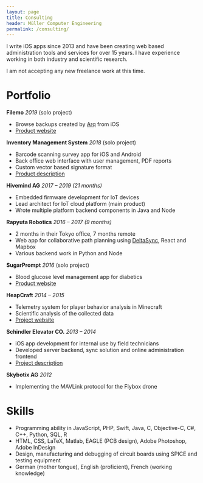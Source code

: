 ```yaml
---
layout: page
title: Consulting
header: Müller Computer Engineering
permalink: /consulting/
---
```


I write iOS apps since 2013 and have been creating web based administration tools and services <!-- since before 2005 --> for over 15 years. I have experience working in both industry and scientific research. <!-- If you need an iOS app (iPhone, iPad, Apple TV), a web app, a Minecraft plugin, or something else that fits my profile, send me an email: stephan<span class="nospam">@</span>heap.ch -->

I am not accepting any new freelance work at this time.

# Portfolio

**Filemo** *2019* (solo project)

* Browse backups created by [Arq](https://www.arqbackup.com/) from iOS
* [Product website](https://filemo.heap.ch/)

**Inventory Management System** *2018* (solo project)

* Barcode scanning survey app for iOS and Android
* Back office web interface with user management, PDF reports
* Custom vector based signature format
* [Product description](http://tmp.heap.ch/vaillant/)

**Hivemind AG** *2017 – 2019 (21 months)*

* Embedded firmware development for IoT devices
* Lead architect for IoT cloud platform (main product)
* Wrote multiple platform backend components in Java and Node

**Rapyuta Robotics** *2016 – 2017 (9 months)*

* 2 months in their Tokyo office, 7 months remote
* Web app for collaborative path planning using [DeltaSync](http://heap.ch/blog/2017/03/14/deltapatch/), React and Mapbox
* Various backend work in Python and Node

**SugarPrompt** *2016* (solo project)

* Blood glucose level management app for diabetics
* [Product website](http://sugarprompt.heap.ch/)

**HeapCraft** *2014 – 2015*

* Telemetry system for player behavior analysis in Minecraft
* Scientific analysis of the collected data
* [Project website](http://heapcraft.net/)

**Schindler Elevator CO.** *2013 – 2014*

* iOS app development for internal use by field technicians
* Developed server backend, sync solution and online administration frontend
* [Project description](http://tmp.heap.ch/schindler/)

**Skybotix AG** *2012*

* Implementing the MAVLink protocol for the Flybox drone

# Skills

* Programming ability in JavaScript, PHP, Swift, Java, C, Objective-C, C#, C++, Python, SQL, R
* HTML, CSS, LaTeX, Matlab, EAGLE (PCB design), Adobe Photoshop, Adobe InDesign
* Design, manufacturing and debugging of circuit boards using SPICE and testing equipment
* German (mother tongue), English (proficient), French (working knowledge)
